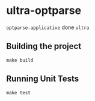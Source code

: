 # ultra-optparse

`optparse-applicative` done `ultra`

## Building the project

```
make build
```

## Running Unit Tests

```
make test
```
